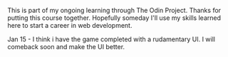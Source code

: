 This is part of my ongoing learning through The Odin Project.
Thanks for putting this course together. Hopefully someday I'll use my skills learned here to start a career in web development.

Jan 15 - I think i have the game completed with a rudamentary UI. I will comeback soon and make the UI better.